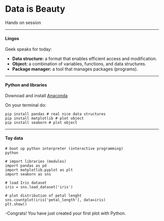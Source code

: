 # Data is Beauty

Hands on session

---
#### Lingos
Geek speaks for today:
- **Data structure:**  a format that enables efficient access and modification.
- **Object:** a combination of variables, functions, and data structures.
- **Package manager:** a tool that manages packages (programs).

---

#### Python and libraries

Downoad and install [Anaconda](https://www.anaconda.com/download/)


On your terminal do: 
```
pip install pandas # real nice data structures
pip install matplotlib # plot object
pip install seaborn # plot object
```

---

#### Toy data

```
# boot up python interpreter (interactive programming)
python

# import libraries (modules)
import pandas as pd 
import matplotlib.pyplot as plt 
import seaborn as sns 

# load Iris dataset
iris = sns.load_dataset('iris')

# plot distribution of petal lenght
sns.countplot(iris['petal_length'], data=iris)
plt.show()

```

-Congrats! You have just created your first plot with Python.

